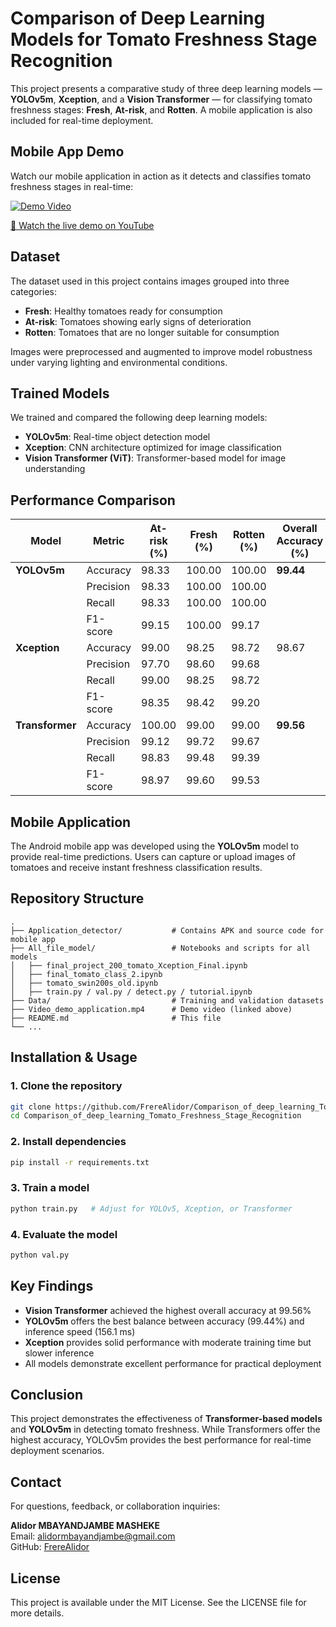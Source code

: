 # Comparison of Deep Learning Models for Tomato Freshness Stage Recognition

This project presents a comparative study of three deep learning models — **YOLOv5m**, **Xception**, and a **Vision Transformer** — for classifying tomato freshness stages: **Fresh**, **At-risk**, and **Rotten**. A mobile application is also included for real-time deployment.

## Mobile App Demo

Watch our mobile application in action as it detects and classifies tomato freshness stages in real-time:

[![Demo Video](https://img.youtube.com/vi/PNju0ZqShmw/maxresdefault.jpg)](https://youtube.com/shorts/PNju0ZqShmw)

[🎥 Watch the live demo on YouTube](https://youtube.com/shorts/PNju0ZqShmw)

## Dataset

The dataset used in this project contains images grouped into three categories:

- **Fresh**: Healthy tomatoes ready for consumption
- **At-risk**: Tomatoes showing early signs of deterioration
- **Rotten**: Tomatoes that are no longer suitable for consumption

Images were preprocessed and augmented to improve model robustness under varying lighting and environmental conditions.

## Trained Models

We trained and compared the following deep learning models:

- **YOLOv5m**: Real-time object detection model
- **Xception**: CNN architecture optimized for image classification
- **Vision Transformer (ViT)**: Transformer-based model for image understanding

## Performance Comparison

| Model | Metric | At-risk (%) | Fresh (%) | Rotten (%) | Overall Accuracy (%) | Training Time | Prediction Time/Image |
|-------|--------|-------------|-----------|------------|---------------------|---------------|----------------------|
| **YOLOv5m** | Accuracy | 98.33 | 100.00 | 100.00 | **99.44** | 2h 33m | 156.1 ms |
| | Precision | 98.33 | 100.00 | 100.00 | | | |
| | Recall | 98.33 | 100.00 | 100.00 | | | |
| | F1-score | 99.15 | 100.00 | 99.17 | | | |
| **Xception** | Accuracy | 99.00 | 98.25 | 98.72 | 98.67 | 1h 46m | 762.0 ms |
| | Precision | 97.70 | 98.60 | 99.68 | | | |
| | Recall | 99.00 | 98.25 | 98.72 | | | |
| | F1-score | 98.35 | 98.42 | 99.20 | | | |
| **Transformer** | Accuracy | 100.00 | 99.00 | 99.00 | **99.56** | 4h 40m | 33.9 ms |
| | Precision | 99.12 | 99.72 | 99.67 | | | |
| | Recall | 98.83 | 99.48 | 99.39 | | | |
| | F1-score | 98.97 | 99.60 | 99.53 | | | |

## Mobile Application

The Android mobile app was developed using the **YOLOv5m** model to provide real-time predictions. Users can capture or upload images of tomatoes and receive instant freshness classification results.

## Repository Structure

```
.
├── Application_detector/           # Contains APK and source code for mobile app
├── All_file_model/                 # Notebooks and scripts for all models
│   ├── final_project_200_tomato_Xception_Final.ipynb
│   ├── final_tomato_class_2.ipynb
│   ├── tomato_swin200s_old.ipynb
│   ├── train.py / val.py / detect.py / tutorial.ipynb
├── Data/                           # Training and validation datasets
├── Video_demo_application.mp4      # Demo video (linked above)
├── README.md                       # This file
└── ...
```

## Installation & Usage

### 1. Clone the repository
```bash
git clone https://github.com/FrereAlidor/Comparison_of_deep_learning_Tomato_Freshness_Stage_Recognition.git
cd Comparison_of_deep_learning_Tomato_Freshness_Stage_Recognition
```

### 2. Install dependencies
```bash
pip install -r requirements.txt
```

### 3. Train a model
```bash
python train.py   # Adjust for YOLOv5, Xception, or Transformer
```

### 4. Evaluate the model
```bash
python val.py
```

## Key Findings

- **Vision Transformer** achieved the highest overall accuracy at 99.56%
- **YOLOv5m** offers the best balance between accuracy (99.44%) and inference speed (156.1 ms)
- **Xception** provides solid performance with moderate training time but slower inference
- All models demonstrate excellent performance for practical deployment

## Conclusion

This project demonstrates the effectiveness of **Transformer-based models** and **YOLOv5m** in detecting tomato freshness. While Transformers offer the highest accuracy, YOLOv5m provides the best performance for real-time deployment scenarios.

## Contact

For questions, feedback, or collaboration inquiries:

**Alidor MBAYANDJAMBE MASHEKE**  
Email: [alidormbayandjambe@gmail.com](mailto:alidormbayandjambe@gmail.com)  
GitHub: [FrereAlidor](https://github.com/FrereAlidor)

## License

This project is available under the MIT License. See the LICENSE file for more details.
